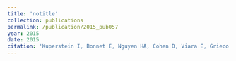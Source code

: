 ```yaml
---
title: 'notitle'
collection: publications
permalink: /publication/2015_pub057
year: 2015
date: 2015
citation: 'Kuperstein I, Bonnet E, Nguyen HA, Cohen D, Viara E, Grieco L, Fourquet S, Calzone L, Russo C, Kondratova M, Dutreix M, Barillot E, Zinovyev A. Atlas of Cancer Signalling Network: a systems biology resource for integrative analysis of cancer data with Google Maps. 2015. <i>Oncogenesis</i> 4:e160.'
---
```

